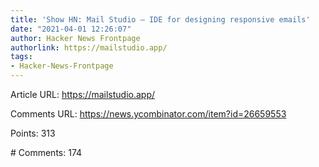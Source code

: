 ```yaml
---
title: 'Show HN: Mail Studio – IDE for designing responsive emails'
date: "2021-04-01 12:26:07"
author: Hacker News Frontpage
authorlink: https://mailstudio.app/
tags:
- Hacker-News-Frontpage
---
```


<p>Article URL: <a href="https://mailstudio.app/">https://mailstudio.app/</a></p>
<p>Comments URL: <a href="https://news.ycombinator.com/item?id=26659553">https://news.ycombinator.com/item?id=26659553</a></p>
<p>Points: 313</p>
<p># Comments: 174</p>
